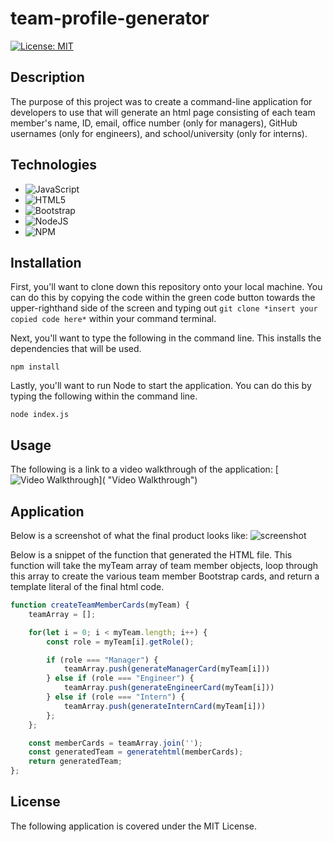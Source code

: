 # team-profile-generator

[![License: MIT](https://img.shields.io/badge/License-MIT-green.svg)](https://opensource.org/licenses/MIT)

## **Description**
The purpose of this project was to create a command-line application for developers to use that will generate an html page consisting of each team member's name, ID, email, office number (only for managers), GitHub usernames (only for engineers), and school/university (only for interns). 

## **Technologies**

* ![JavaScript](https://img.shields.io/badge/javascript-%23323330.svg?style=for-the-badge&logo=javascript&logoColor=%23F7DF1E)
* ![HTML5](https://img.shields.io/badge/html5-%23E34F26.svg?style=for-the-badge&logo=html5&logoColor=white)
* ![Bootstrap](https://img.shields.io/badge/bootstrap-%23563D7C.svg?style=for-the-badge&logo=bootstrap&logoColor=white)
* ![NodeJS](https://img.shields.io/badge/node.js-6DA55F?style=for-the-badge&logo=node.js&logoColor=white)
* ![NPM](https://img.shields.io/badge/NPM-%23000000.svg?style=for-the-badge&logo=npm&logoColor=white)

## **Installation**
First, you'll want to clone down this repository onto your local machine. You can do this by copying the code within the green code button towards the upper-righthand side of the screen and typing out `git clone *insert your copied code here*` within your command terminal.

Next, you'll want to type the following in the command line. This installs the dependencies that will be used. 
```
npm install
```

Lastly, you'll want to run Node to start the application. You can do this by typing the following within the command line.
```
node index.js
```

## **Usage**
The following is a link to a video walkthrough of the application: 
[![Video Walkthrough](./assets/)]( "Video Walkthrough")

## **Application**

Below is a screenshot of what the final product looks like:
![screenshot](./)

Below is a snippet of the function that generated the HTML file. This function will take the myTeam array of team member objects, loop through this array to create the various team member Bootstrap cards, and return a template literal of the final html code.

```javascript
function createTeamMemberCards(myTeam) {
    teamArray = [];

    for(let i = 0; i < myTeam.length; i++) {
        const role = myTeam[i].getRole();

        if (role === "Manager") {
            teamArray.push(generateManagerCard(myTeam[i]))
        } else if (role === "Engineer") {
            teamArray.push(generateEngineerCard(myTeam[i]))
        } else if (role === "Intern") {
            teamArray.push(generateInternCard(myTeam[i]))
        };
    };

    const memberCards = teamArray.join('');
    const generatedTeam = generatehtml(memberCards);
    return generatedTeam;
};
```

## **License**
The following application is covered under the MIT License.